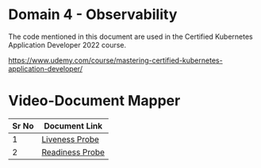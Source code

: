# Domain 4 - Observability

The code mentioned in this document are used in the Certified Kubernetes Application Developer 2022 course.

https://www.udemy.com/course/mastering-certified-kubernetes-application-developer/


# Video-Document Mapper

| Sr No | Document Link |
| ------ | ------ |
| 1 | [Liveness Probe][PlDa] |
| 2 | [Readiness Probe][PlDb] |





   [PlDa]: <./livenessprobe.yaml>
   [PlDb]: <./readinessprobe.yaml>
